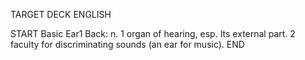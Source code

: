 TARGET DECK
ENGLISH

START
Basic
Ear1
Back: n. 1 organ of hearing, esp. Its external part. 2 faculty for discriminating sounds (an ear for music).
END

